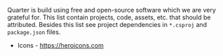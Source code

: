 Quarter is build using free and open-source software which we are very grateful for. This list
contain projects, code, assets, etc. that should be attributed. Besides this list see project
dependencies in `*.csproj` and `package.json` files.

* Icons - https://heroicons.com